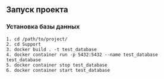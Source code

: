 ## Запуск проекта
### Установка базы данных
```
1. cd /path/to/project/
2. cd Support
3. docker build . -t test_database
4. docker container run -p 5432:5432 --name test_database test_database
5. docker container stop test_database
6. docker container start test_database
```


